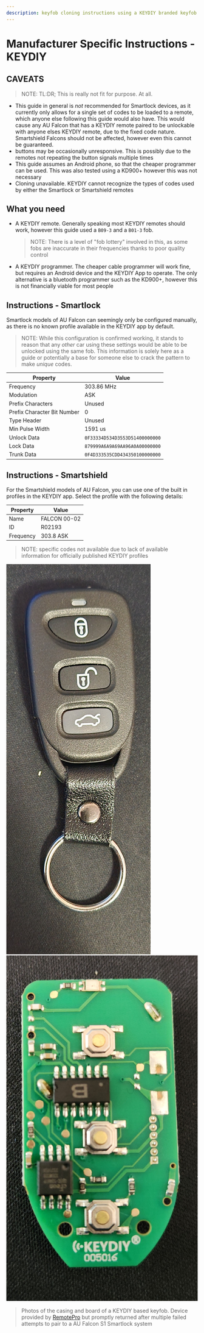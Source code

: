 ```yaml
---
description: keyfob cloning instructions using a KEYDIY branded keyfob and programmer
---
```


# Manufacturer Specific Instructions - KEYDIY

## CAVEATS

> NOTE: TL:DR; This is really not fit for purpose. At all.

- This guide in general is *not* recommended for Smartlock devices, as it currently only allows for a single set of codes to be loaded to a remote, which anyone else following this guide would also have. This would cause any AU Falcon that has a KEYDIY remote paired to be unlockable with anyone elses KEYDIY remote, due to the fixed code nature. Smartshield Falcons should not be affected, however even this cannot be guaranteed.
- buttons may be occasionally unresponsive. This is possibly due to the remotes not repeating the button signals multiple times
- This guide assumes an Android phone, so that the cheaper programmer can be used. This was also tested using a KD900+ however this was not necessary
- Cloning unavailable. KEYDIY cannot recognize the types of codes used by either the Smartlock or Smartshield remotes

## What you need

- A KEYDIY remote. Generally speaking most KEYDIY remotes should work, however this guide used a `B09-3` and a `B01-3` fob.

    > NOTE: There is a level of "fob lottery" involved in this, as some fobs are inaccurate in their frequencies thanks to poor quality control

- A KEYDIY programmer. The cheaper cable programmer will work fine, but requires an Android device and the KEYDIY App to operate. The only alternative is a bluetooth programmer such as the KD900+, however this is not financially viable for most people

<!--TODO add pics of programmers-->

## Instructions - Smartlock

Smartlock models of AU Falcon can seemingly only be configured manually, as there is no known profile available in the KEYDIY app by default.

> NOTE: While this configuration is confirmed working, it stands to reason that any *other* car using these settings would be able to be unlocked using the same fob. This information is solely here as a guide or potentially a base for someone else to crack the pattern to make *unique* codes.

| Property | Value |
| --- | --- |
| Frequency | 303.86 MHz |
| Modulation | ASK |
| Prefix Characters | Unused |
| Prefix Character Bit Number | 0 |
| Type Header | Unused |
| Min Pulse Width | 1591 us |
| Unlock Data | `0F33334D534D3553D51400000000` |
| Lock Data | `879999A6A9A69AA96A0A00000000` |
| Trunk Data | `0F4D333535CDD434350100000000` |

## Instructions - Smartshield

For the Smartshield models of AU Falcon, you can use one of the built in profiles in the KEYDIY app. Select the profile with the following details:

| Property | Value |
| --- | --- |
| Name | FALCON 00-02 |
| ID | R02193 |
| Frequency | 303.8 ASK |

> NOTE: specific codes not available due to lack of available information for officially published KEYDIY profiles

![KEYDIY fob exterior](./dodgy-keydiy-fob.jpg)
![KEYDIY fob board](./dodgy-keydiy-fob-board.jpg)

> Photos of the casing and board of a KEYDIY based keyfob. Device provided by [RemotePro](../../../Credits.md#wall-of-shame---information-gatekeepers-and-time-wasters) but promptly returned after multiple failed attempts to pair to a AU Falcon S1 Smartlock system